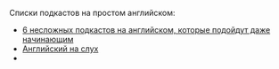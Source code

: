 Списки подкастов на простом английском:
- [6 несложных подкастов на английском, которые подойдут даже начинающим](https://skyeng.ru/magazine/6-neslozhnyh-podkastov-na-anglijskom-kotorye-podojdut-dazhe-nachinayushim/)
- [Английский на слух](https://www.youtube.com/@EnglishListeningBoost)
- 